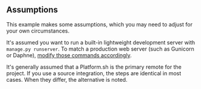## Assumptions

This example makes some assumptions, which you may need to adjust for your own circumstances.

It's assumed you want to run a built-in lightweight development server with `manage.py runserver`. 
To match a production web server (such as Gunicorn or Daphne),
[modify those commands accordingly](../../../languages/python/server.md).

It's generally assumed that a Platform.sh is the primary remote for the project. 
If you use a source integration, the steps are identical in most cases.
When they differ, the alternative is noted.
